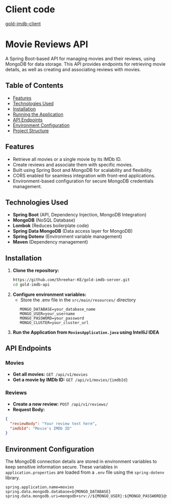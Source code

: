 # Client code
[gold-imdb-client](https://github.com/Shreehar-KE/gold-imdb-client)

# Movie Reviews API

A Spring Boot-based API for managing movies and their reviews, using MongoDB for data storage. This API provides endpoints for retrieving movie details, as well as creating and associating reviews with movies.

## Table of Contents
- [Features](#features)
- [Technologies Used](#technologies-used)
- [Installation](#installation)
- [Running the Application](#running-the-application)
- [API Endpoints](#api-endpoints)
- [Environment Configuration](#environment-configuration)
- [Project Structure](#project-structure)

## Features
- Retrieve all movies or a single movie by its IMDb ID.
- Create reviews and associate them with specific movies.
- Built using Spring Boot and MongoDB for scalability and flexibility.
- CORS enabled for seamless integration with front-end applications.
- Environment-based configuration for secure MongoDB credentials management.

## Technologies Used
- **Spring Boot** (API, Dependency Injection, MongoDB Integration)
- **MongoDB** (NoSQL Database)
- **Lombok** (Reduces boilerplate code)
- **Spring Data MongoDB** (Data access layer for MongoDB)
- **Spring Dotenv** (Environment variable management)
- **Maven** (Dependency management)

## Installation

1. **Clone the repository:**
   ```bash
   https://github.com/Shreehar-KE/gold-imdb-server.git
   cd gold-imdb-api
   ```
2. **Configure environment variables:**
   - Store the .env file in the `src/main/resources/` directory
   ```env
      MONGO_DATABASE=your_database_name
      MONGO_USER=your_username
      MONGO_PASSWORD=your_password
      MONGO_CLUSTER=your_cluster_url
      ```
3. **Run the Application from `MoviesApplication.java` using IntelliJ IDEA**

## API Endpoints
### Movies
- **Get all movies:**
`GET /api/v1/movies`
- **Get a movie by IMDb ID:**
`GET /api/v1/movies/{imdbId}`
### Reviews
- **Create a new review:**
`POST /api/v1/reviews/`
- **Request Body:**
```json
{
  "reviewBody": "Your review text here",
  "imdbId": "Movie's IMDb ID"
}
```

## Environment Configuration
The MongoDB connection details are stored in environment variables to keep sensitive information secure. These variables in `application.properties` are loaded from a `.env` file using the `spring-dotenv` library.
```properties
spring.application.name=movies
spring.data.mongodb.database=${MONGO_DATABASE}
spring.data.mongodb.uri=mongodb+srv://${MONGO_USER}:${MONGO_PASSWORD}@${MONGO_CLUSTER}
```
